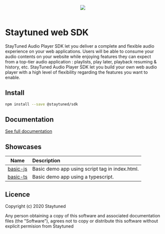 <div align="center">
  <img src="https://storage.staytuned.io/staytuned/logo-staytuned.svg">
</div>
<br>

# Staytuned web SDK
StayTuned Audio Player SDK let you deliver a complete and flexible audio experience on your web applications. Users will be able to consume your audio contents on your website while enjoying features they can expect from a top-tier audio application : playlists, play later, playback resuming & history, etc. StayTuned Audio Player SDK let you build your own web audio player with a high level of flexibility regarding the features you want to enable.

## Install

```bash
npm install --save @staytuned/sdk
```

## Documentation
[See full documentation](https://doc.staytuned.io/)

## Showcases
|                                          Name                                                |                   Description                  |
| :------------------------------------------------------------------------------------------: | :--------------------------------------------- |
| [basic-js](https://github.com/StayTunedAds/staytuned-web-sdk/tree/master/showcases/basic-js) | Basic demo app using script tag in index.html. |
| [basic-ts](https://github.com/StayTunedAds/staytuned-web-sdk/tree/master/showcases/basic-ts) | Basic demo app using a typescript.             |


## Licence
Copyright (c) 2020 Staytuned

Any person obtaining a copy of this software and associated documentation
files (the "Software"), agrees not to copy or distribute this software without
explicit permision from Staytuned
